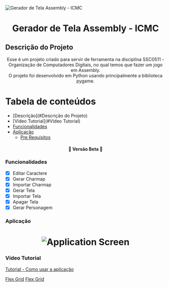 ![Gerador de Tela Assembly - ICMC](https://upload.wikimedia.org/wikipedia/commons/thumb/c/c9/Webysther_20170627_-_Logo_ICMC-USP.svg/1200px-Webysther_20170627_-_Logo_ICMC-USP.svg.png)

<h1 align="center">Gerador de Tela Assembly - ICMC</h1>

## Descrição do Projeto

<p align="center">Esse é um projeto criado para servir de ferramenta na disciplina SSC0511 - Organização de Computadores Digitais, no qual temos que fazer um jogo em Assembly.<br>O projeto foi desenvolvido em Python usando principalmente a biblioteca pygame.</p>

# Tabela de conteúdos

<!--ts-->

- [Descrição](#Descrição do Projeto)
- [Vídeo Tutorial](#Vídeo Tutorial)
- [Funcionalidades](#Funcionalidades)
- [Aplicação](#Aplicação)
  - [Pre Requisitos](#pre-requisitos)
  <!--te-->

<h4 align="center"> 
	🚧  Versão Beta  🚧
</h4>

### Funcionalidades

- [x] Editar Caractere
- [x] Gerar Charmap
- [x] Importar Charmap
- [x] Gerar Tela
- [x] Importar Tela
- [x] Apagar Tela
- [x] Gerar Personagem

### Aplicação

<h1 align="center">
  <img alt="Application Screen" title="#Application Screen" src="https://i.imgur.com/HKgMqQT.png" />
</h1>

### Vídeo Tutorial

<a href=“https://youtu.be/vvJzQRh8cuU“>Tutorial - Como usar a aplicação</a>

<a href=“https://youtu.be/hdT6XAhFqLY“>Flex Grid</a>
<a href=“https://youtu.be/LrDKQ516Ew0“>Flex Grid</a>
